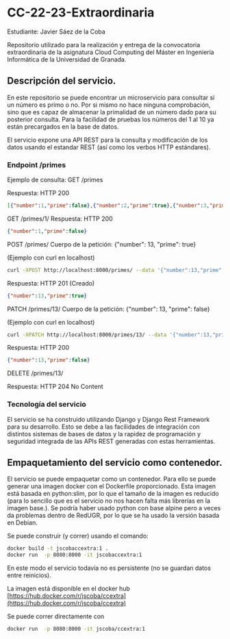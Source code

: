 # CC-22-23-Extraordinaria
Estudiante: Javier Sáez de la Coba

Repositorio utilizado para la realización y entrega de la convocatoria extraordinaria de la asignatura Cloud Computing del Máster en Ingeniería Informática de la Universidad de Granada.


## Descripción del servicio.

En este repositorio se puede encontrar un microservicio para consultar si un número es primo o no.
Por si mismo no hace ninguna comprobación, sino que es capaz de almacenar la primalidad de un número dado para su posterior consulta. Para la facilidad de pruebas los números del 1 al 10 ya están precargados en la base de datos.

El servicio expone una API REST para la consulta y modificación de los datos usando el estandar REST (así como los verbos HTTP estándares).

### Endpoint /primes

Ejemplo de consulta:
GET /primes

Respuesta: HTTP 200
```json
[{"number":1,"prime":false},{"number":2,"prime":true},{"number":3,"prime":true},{"number":4,"prime":false},{"number":5,"prime":true},{"number":6,"prime":false},{"number":7,"prime":true},{"number":8,"prime":false},{"number":9,"prime":false},{"number":10,"prime":false}]
```

GET /primes/1/
Respuesta: HTTP 200
```json
{"number":1,"prime":false}
```

POST /primes/
Cuerpo de la petición:
{"number": 13, "prime": true}

(Ejemplo con curl en localhost)
```bash
curl -XPOST http://localhost:8000/primes/ --data '{"number":13,"prime":true}' -H "Content-Type: application/json"
```

Respuesta: HTTP 201 (Creado)
```json
{"number":13,"prime":true}
```

PATCH /primes/13/
Cuerpo de la petición:
{"number": 13, "prime": false}

(Ejemplo con curl en localhost)
```bash
curl -XPATCH http://localhost:8000/primes/13/ --data '{"number":13,"prime":false}' -H "Content-Type: application/json"
```

Respuesta: HTTP 200
```json
{"number":13,"prime":false}
```

DELETE /primes/13/

Respuesta: HTTP 204 No Content


### Tecnología del servicio

El servicio se ha construido utilizando Django y Django Rest Framework para su desarrollo. Esto se debe a las facilidades de integración con distintos sistemas de bases de datos y la rapidez de programación y seguridad integrada de las APIs REST generadas con estas herramientas.

## Empaquetamiento del servicio como contenedor.

El servicio se puede empaquetar como un contenedor. Para ello se puede generar una imagen docker con el Dockerfile proporcionado. Esta imagen está basada en python:slim, por lo que el tamaño de la imagen es reducido (para lo sencillo que es el servicio no nos hacen falta más librerías en la imagen base.). Se podría haber usado python con base alpine pero a veces da problemas dentro de RedUGR, por lo que se ha usado la versión basada en Debian.

Se puede construir (y correr) usando el comando:
```bash
docker build -t jscobaccextra:1 .
docker run  -p 8080:8000 -it jscobaccextra:1
```

En este modo el servicio todavía no es persistente (no se guardan datos entre reinicios).


La imagen está disponible en el docker hub
[https://hub.docker.com/r/jscoba/ccextra](https://hub.docker.com/r/jscoba/ccextra)

Se puede correr directamente con
```bash
docker run  -p 8080:8000 -it jscoba/ccextra:1
```